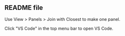 ## README file

Use View > Panels > Join with Closest to make one panel.

Click "VS Code" in the top menu bar to open VS Code.